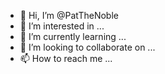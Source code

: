 - 👋 Hi, I’m @PatTheNoble
- 👀 I’m interested in ...
- 🌱 I’m currently learning ...
- 💞️ I’m looking to collaborate on ...
- 📫 How to reach me ...

<!---
PatTheNoble/PatTheNoble is a ✨ special ✨ repository because its `README.md` (this file) appears on your GitHub profile.
You can click the Preview link to take a look at your changes.
--->
